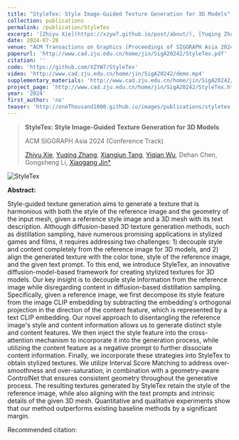 ```yaml
---
title: "StyleTex: Style Image-Guided Texture Generation for 3D Models"
collection: publications
permalink: /publication/StyleTex
excerpt: '[Zhiyu Xie](https://xzyw7.github.io/post/about/), [Yuqing Zhang](https://zzzyuqing.github.io/),  [Xiangjun Tang](https://yuyujunjun.github.io/), **Yiqian Wu**, Dehan Chen, Gongsheng Li, [Xiaogang Jin*](http://www.cad.zju.edu.cn/home/jin) '
date: 2024-07-28
venue: "ACM Transactions on Graphics (Proceedings of SIGGRAPH Asia 2024)"
paperurl: 'http://www.cad.zju.edu.cn/home/jin/SigA20242/StyleTex.pdf'
citation: ''
code: 'https://github.com/XZYW7/StyleTex'
video: 'http://www.cad.zju.edu.cn/home/jin/SigA20242/demo.mp4'
supplementary_materials: 'http://www.cad.zju.edu.cn/home/jin/SigA20242/supplemental_material.pdf'
project_page: 'http://www.cad.zju.edu.cn/home/jin/SigA20242/StyleTex.htm'
year: '2024'
first_author: 'no'
teaser: 'http://oneThousand1000.github.io/images/publications/styletex.png'
---
```



> **StyleTex: Style Image-Guided Texture Generation for 3D Models**
>
> ACM SIGGRAPH Asia 2024 (Conference Track)
>
> [Zhiyu Xie](), [Yuqing Zhang](https://zzzyuqing.github.io/),  [Xiangjun Tang](https://yuyujunjun.github.io/), [Yiqian Wu](https://onethousandwu.com/), Dehan Chen, Gongsheng Li, [Xiaogang Jin*](http://www.cad.zju.edu.cn/home/jin) 

![StyleTex](http://oneThousand1000.github.io/images/publications/styletex.png)

<b>Abstract:</b>

Style-guided texture generation aims to generate a texture that is harmonious with both the style of the reference image and the geometry of the input mesh, given a reference style image and a 3D mesh with its text description.  Although diffusion-based 3D texture generation methods, such as distillation sampling, have numerous promising applications in stylized games and films, it requires addressing two challenges: 1) decouple style and content completely from the reference image for 3D models, and 2) align the generated texture with the color tone, style of the reference image, and the given text prompt. To this end, we introduce StyleTex, an innovative diffusion-model-based framework for creating stylized textures for 3D models. Our key insight is to decouple style information from the reference image while disregarding content in diffusion-based distillation sampling. Specifically, given a reference image, we first decompose its style feature from the image CLIP embedding by subtracting the embedding's orthogonal projection in the direction of the content feature, which is represented by a text CLIP embedding.  Our novel approach to disentangling the reference image's style and content information allows us to generate distinct style and content features. We then inject the style feature into the cross-attention mechanism to incorporate it into the generation process, while utilizing the content feature as a negative prompt to further dissociate content information. Finally, we incorporate these strategies into StyleTex to obtain stylized textures. We utilize Interval Score Matching to address over-smoothness and over-saturation, in combination with a geometry-aware ControlNet that ensures consistent geometry throughout the generative process. The resulting textures generated by StyleTex retain the style of the reference image, while also aligning with the text prompts and intrinsic details of the given 3D mesh. Quantitative and qualitative experiments show that our method outperforms existing baseline methods by a significant margin.




Recommended citation: 
```

```
